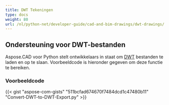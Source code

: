 ```yaml
---
title: DWT Tekeningen
type: docs
weight: 80
url: /nl/python-net/developer-guide/cad-and-bim-drawings/dwt-drawings/
---
```


## **Ondersteuning voor DWT-bestanden**

Aspose.CAD voor Python stelt ontwikkelaars in staat om [DWT](https://docs.fileformat.com/cad/dwt/) bestanden te laden en op te slaan. Voorbeeldcode is hieronder gegeven om deze functie te bereiken.

### Voorbeeldcode

{{< gist "aspose-com-gists" "511bcfad674670f7484dcd1c47480b11" "Convert-DWT-to-DWT-Export.py" >}}
